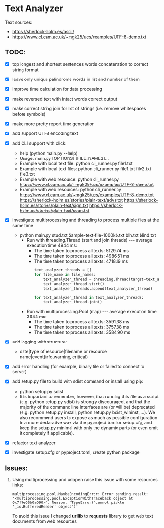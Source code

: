 # Text Analyzer

Text sources:
- https://sherlock-holm.es/ascii/
- https://www.cl.cam.ac.uk/~mgk25/ucs/examples/UTF-8-demo.txt

## TODO:

- [x] top longest and shortest sentences words concatenation to correct string format
- [x] leave only unique palindrome words in list and number of them
- [x] improve time calculation for data processing
- [x] make reversed text with intact words correct output
- [x] make correct string join for list of strings (i.e. remove whitespaces before symbols)
- [x] make more pretty report time generation 
- [x] add support UTF8 encoding text
- [x] add CLI support with click:
  * help (python main.py --help)
  * Usage: main.py [OPTIONS] [FILE_NAMES]...
  * Example with local text file: python cli_runner.py file1.txt
  * Example with local text files: python cli_runner.py file1.txt file2.txt file3.txt
  * Example with web resource: python cli_runner.py
  https://www.cl.cam.ac.uk/~mgk25/ucs/examples/UTF-8-demo.txt
  * Example with web resources: python cli_runner.py https://www.cl.cam.ac.uk/~mgk25/ucs/examples/UTF-8-demo.txt https://sherlock-holm.es/stories/plain-text/advs.txt https://sherlock-holm.es/stories/plain-text/sign.txt https://sherlock-holm.es/stories/plain-text/scan.txt
- [x] investigate multiprocessing and threading to process multiple files at the same time
  * python main.py stud.txt Sample-text-file-1000kb.txt blh.txt blind.txt
     * Run with threading.Thread (start and join threads) --- average execution time 4944 ms:
          - The time taken to process all texts: 5129.74 ms
          - The time taken to process all texts: 4986.51 ms
          - The time taken to process all texts: 4718.19 ms
            ```python
            text_analyzer_threads = []
            for file_name in file_names:
                text_analyzer_thread = threading.Thread(target=text_analyzer_runner, args=(file_name,))
                text_analyzer_thread.start()
                text_analyzer_threads.append(text_analyzer_thread)
        
            for text_analyzer_thread in text_analyzer_threads:
                text_analyzer_thread.join()
            ```
     * Run with multiprocessing.Pool (map) --- average execution time 3644 ms:
          - The time taken to process all texts: 3591.38 ms
          - The time taken to process all texts: 3757.88 ms
          - The time taken to process all texts: 3584.90 ms
- [x] add logging with structure:
  * date|type of resource|filename or resource name|event(info,warning, critical)
- [x] add error handling (for example, binary file or failed to connect to server)
- [x] add setup.py file to build with sdist command or install using pip:
  * python setup.py sdist
  * It is important to remember, however, that running this file as a script (e.g. python setup.py sdist) 
    is strongly discouraged, and that the majority of the command line interfaces are (or will be) deprecated (e.g. python setup.py install, python setup.py bdist_wininst, …).
    We also recommend users to expose as much as possible configuration in a more declarative way via the pyproject.toml or setup.cfg, and keep the setup.py minimal with only the dynamic parts (or even omit it completely if applicable).
- [x] refactor text analyzer
- [x] investigate setup.cfg or pyproject.toml, create python package


## Issues:

1. Using multiprocessing and urlopen raise this issue with some resources links:
    ```
    multiprocessing.pool.MaybeEncodingError: Error sending result: '<multiprocessing.pool.ExceptionWithTraceback object at 0x7f7e68b0a690>'. Reason: 'TypeError("cannot pickle '_io.BufferedReader' object")'
    ```
    
    To avoid this issue I changed **urllib** to **requests** library to get web text documents from web resources
